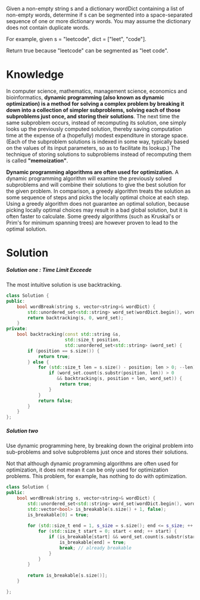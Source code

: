 Given a non-empty string s and a dictionary wordDict containing a list of non-empty words, determine if s can be segmented into a space-separated sequence of one or more dictionary words. You may assume the dictionary does not contain duplicate words.

For example, given
s = "leetcode",
dict = ["leet", "code"].

Return true because "leetcode" can be segmented as "leet code".

# Knowledge

In computer science, mathematics, management science, economics and bioinformatics, __dynamic programming (also known as dynamic optimization) is a method for solving a complex problem by breaking it down into a collection of simpler subproblems, solving each of those subproblems just once, and storing their solutions__. The next time the same subproblem occurs, instead of recomputing its solution, one simply looks up the previously computed solution, thereby saving computation time at the expense of a (hopefully) modest expenditure in storage space. (Each of the subproblem solutions is indexed in some way, typically based on the values of its input parameters, so as to facilitate its lookup.) The technique of storing solutions to subproblems instead of recomputing them is called __"memoization"__.

__Dynamic programming algorithms are often used for optimization.__ A dynamic programming algorithm will examine the previously solved subproblems and will combine their solutions to give the best solution for the given problem. In comparison, a greedy algorithm treats the solution as some sequence of steps and picks the locally optimal choice at each step. Using a greedy algorithm does not guarantee an optimal solution, because picking locally optimal choices may result in a bad global solution, but it is often faster to calculate. Some greedy algorithms (such as Kruskal's or Prim's for minimum spanning trees) are however proven to lead to the optimal solution.
 
# Solution
 
##### Solution one : Time Limit Exceede

The most intuitive solution is use backtracking.
  
```cpp
class Solution {
public:
    bool wordBreak(string s, vector<string>& wordDict) {
        std::unordered_set<std::string> word_set(wordDict.begin(), wordDict.end());
        return backtracking(s, 0, word_set);
    } 
private:
    bool backtracking(const std::string &s, 
                      std::size_t position, 
                      std::unordered_set<std::string> &word_set) {
        if (position == s.size()) {
            return true;
        } else {
            for (std::size_t len = s.size() - position; len > 0; --len) {
                if (word_set.count(s.substr(position, len)) > 0
                   && backtracking(s, position + len, word_set)) {
                    return true;
                }
            }
            return false;
        }
    }
};
```
  

##### Solution two

Use dynamic programming here, by breaking down the original problem into sub-problems and solve subproblems just once and stores their solutions.

Not that although dynamic programming algorithms are often used for optimization, it does not mean it can be only used for optimization problems. This problem, for example, has nothing to do with optimization. 

```cpp
class Solution {
public:
    bool wordBreak(string s, vector<string>& wordDict) {
        std::unordered_set<std::string> word_set(wordDict.begin(), wordDict.end());
        std::vector<bool> is_breakable(s.size() + 1, false);
        is_breakable[0] = true;
        
        for (std::size_t end = 1, s_size = s.size(); end <= s_size; ++ end) {
            for (std::size_t start = 0; start < end; ++ start) {
                if (is_breakable[start] && word_set.count(s.substr(start, end - start)) > 0) {
                    is_breakable[end] = true;
                    break; // already breakable
                }
            }
        }
        
        return is_breakable[s.size()];
    } 

};
```


